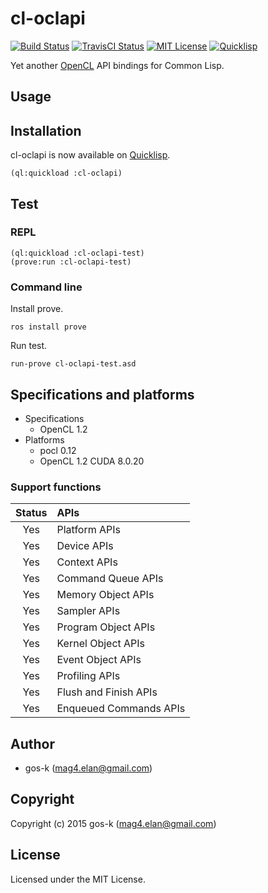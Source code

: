 # cl-oclapi

[![Build Status](https://circleci.com/gh/gos-k/cl-oclapi.svg?style=shield)](https://circleci.com/gh/gos-k/cl-oclapi)
[![TravisCI Status](https://travis-ci.org/gos-k/cl-oclapi.svg?branch=master)](https://travis-ci.org/gos-k/cl-oclapi)
[![MIT License](http://img.shields.io/badge/license-MIT-blue.svg?style=flat)](http://opensource.org/licenses/mit-license.php)
[![Quicklisp](http://quickdocs.org/badge/cl-oclapi.svg)](http://quickdocs.org/cl-oclapi/)

Yet another [OpenCL](https://www.khronos.org/opencl/) API bindings for Common Lisp.

## Usage

## Installation

cl-oclapi is now available on [Quicklisp](https://www.quicklisp.org).

```
(ql:quickload :cl-oclapi)
```

## Test

### REPL

```
(ql:quickload :cl-oclapi-test)
(prove:run :cl-oclapi-test)
```

### Command line

Install prove.

```
ros install prove
```

Run test.

```
run-prove cl-oclapi-test.asd
```

## Specifications and platforms

* Specifications
  * OpenCL 1.2
* Platforms
  * pocl 0.12
  * OpenCL 1.2 CUDA 8.0.20

### Support functions

| Status | APIs |
|:------:|:-----|
| Yes    | Platform APIs |
| Yes    | Device APIs |
| Yes    | Context APIs |
| Yes    | Command Queue APIs |
| Yes    | Memory Object APIs |
| Yes    | Sampler APIs |
| Yes    | Program Object APIs |
| Yes    | Kernel Object APIs |
| Yes    | Event Object APIs |
| Yes    | Profiling APIs |
| Yes    | Flush and Finish APIs |
| Yes    | Enqueued Commands APIs |

## Author

* gos-k (mag4.elan@gmail.com)

## Copyright

Copyright (c) 2015 gos-k (mag4.elan@gmail.com)

## License

Licensed under the MIT License.
